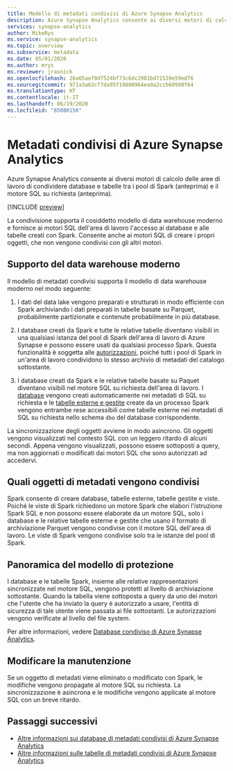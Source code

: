 ```yaml
---
title: Modello di metadati condivisi di Azure Synapse Analytics
description: Azure Synapse Analytics consente ai diversi motori di calcolo delle aree di lavoro di condividere database e tabelle tra i pool di Spark (anteprima), il motore SQL su richiesta (anteprima) e i pool SQL.
services: synapse-analytics
author: MikeRys
ms.service: synapse-analytics
ms.topic: overview
ms.subservice: metadata
ms.date: 05/01/2020
ms.author: mrys
ms.reviewer: jrasnick
ms.openlocfilehash: 26a65aef0d7524bf73c6dc2981bd71539e59ed76
ms.sourcegitcommit: 971a3a63cf7da95f19808964ea9a2ccb60990f64
ms.translationtype: HT
ms.contentlocale: it-IT
ms.lasthandoff: 06/19/2020
ms.locfileid: "85080156"
---
```

# <a name="azure-synapse-analytics-shared-metadata"></a>Metadati condivisi di Azure Synapse Analytics

Azure Synapse Analytics consente ai diversi motori di calcolo delle aree di lavoro di condividere database e tabelle tra i pool di Spark (anteprima) e il motore SQL su richiesta (anteprima).

[!INCLUDE [preview](../includes/note-preview.md)]

La condivisione supporta il cosiddetto modello di data warehouse moderno e fornisce ai motori SQL dell'area di lavoro l'accesso ai database e alle tabelle creati con Spark. Consente anche ai motori SQL di creare i propri oggetti, che non vengono condivisi con gli altri motori.

## <a name="support-the-modern-data-warehouse"></a>Supporto del data warehouse moderno

Il modello di metadati condivisi supporta il modello di data warehouse moderno nel modo seguente:

1. I dati del data lake vengono preparati e strutturati in modo efficiente con Spark archiviando i dati preparati in tabelle basate su Parquet, probabilmente partizionate e contenute probabilmente in più database.

2. I database creati da Spark e tutte le relative tabelle diventano visibili in una qualsiasi istanza del pool di Spark dell'area di lavoro di Azure Synapse e possono essere usati da qualsiasi processo Spark. Questa funzionalità è soggetta alle [autorizzazioni](#security-model-at-a-glance), poiché tutti i pool di Spark in un'area di lavoro condividono lo stesso archivio di metadati del catalogo sottostante.

3. I database creati da Spark e le relative tabelle basate su Paquet diventano visibili nel motore SQL su richiesta dell'area di lavoro. I [database](database.md) vengono creati automaticamente nei metadati di SQL su richiesta e le [tabelle esterne e gestite](table.md) create da un processo Spark vengono entrambe rese accessibili come tabelle esterne nei metadati di SQL su richiesta nello schema `dbo` del database corrispondente. 

<!--[INSERT PICTURE]-->

<!--__Figure 1 -__ Supporting the Modern Data Warehouse Pattern with shared metadata-->

La sincronizzazione degli oggetti avviene in modo asincrono. Gli oggetti vengono visualizzati nel contesto SQL con un leggero ritardo di alcuni secondi. Appena vengono visualizzati, possono essere sottoposti a query, ma non aggiornati o modificati dai motori SQL che sono autorizzati ad accedervi.

## <a name="which-metadata-objects-are-shared"></a>Quali oggetti di metadati vengono condivisi

Spark consente di creare database, tabelle esterne, tabelle gestite e viste. Poiché le viste di Spark richiedono un motore Spark che elabori l'istruzione Spark SQL e non possono essere elaborate da un motore SQL, solo i database e le relative tabelle esterne e gestite che usano il formato di archiviazione Parquet vengono condivise con il motore SQL dell'area di lavoro. Le viste di Spark vengono condivise solo tra le istanze del pool di Spark.

## <a name="security-model-at-a-glance"></a>Panoramica del modello di protezione

I database e le tabelle Spark, insieme alle relative rappresentazioni sincronizzate nel motore SQL, vengono protetti al livello di archiviazione sottostante. Quando la tabella viene sottoposta a query da uno dei motori che l'utente che ha inviato la query è autorizzato a usare, l'entità di sicurezza di tale utente viene passata ai file sottostanti. Le autorizzazioni vengono verificate al livello del file system.

Per altre informazioni, vedere [Database condiviso di Azure Synapse Analytics](database.md).

## <a name="change-maintenance"></a>Modificare la manutenzione

Se un oggetto di metadati viene eliminato o modificato con Spark, le modifiche vengono propagate al motore SQL su richiesta. La sincronizzazione è asincrona e le modifiche vengono applicate al motore SQL con un breve ritardo.

## <a name="next-steps"></a>Passaggi successivi

- [Altre informazioni sui database di metadati condivisi di Azure Synapse Analytics](database.md)
- [Altre informazioni sulle tabelle di metadati condivisi di Azure Synapse Analytics](table.md)


